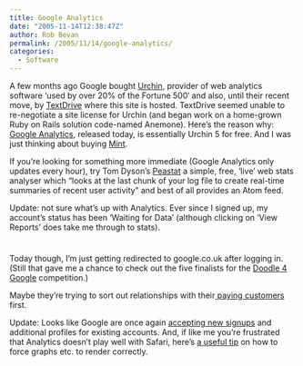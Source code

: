 ```yaml
---
title: Google Analytics
date: "2005-11-14T12:38:47Z"
author: Rob Bevan
permalink: /2005/11/14/google-analytics/
categories:
  - Software
---
```

A few months ago Google bought [Urchin][1], provider of web analytics software &#8216;used by over 20% of the Fortune 500&#8242; and also, until their recent move, by [TextDrive][2] where this site is hosted. TextDrive seemed unable to re-negotiate a site license for Urchin (and began work on a home-grown Ruby on Rails solution code-named Anemone). Here&#8217;s the reason why: [Google Analytics][3], released today, is essentially Urchin 5 for free. And I was just thinking about buying [Mint][4].

If you&#8217;re looking for something more immediate (Google Analytics only updates every hour), try Tom Dyson&#8217;s [Peastat][5] a simple, free, &#8216;live&#8217; web stats analyser which &#8220;looks at the last chunk of your log file to create real-time summaries of recent user activity&#8221; and best of <span class="hilite">all</span> provides an Atom feed.

<div class="update">
  Update: not sure what&#8217;s up with Analytics. Ever since I signed up, my account&#8217;s status has been &#8216;Waiting for Data&#8217; (although clicking on &#8216;View Reports&#8217; does take me through to stats).</p> <p>
    <img style="padding-bottom: 10px;"  src="/images/posts/google-analytics.png" alt="" />
  </p>

  <p>
    Today though, I&#8217;m just getting redirected to google.co.uk after logging in. (Still that gave me a chance to check out the five finalists for the <a href="http://www.google.co.uk/events/doodle4google.html">Doodle 4 Google</a> competition.)
  </p>

  <p>
    Maybe they&#8217;re trying to sort out relationships with their<a href="http://onotech.blogspot.com/2005_11_01_onotech_archive.html#113200904055483341"> paying customers</a> first. </div> <div class="update">
      Update: Looks like Google are once again <a href="http://www.google.com/analytics/progress.html">accepting new signups</a> and additional profiles for existing accounts. And, if like me you&#8217;re frustrated that Analytics doesn&#8217;t play well with Safari, here&#8217;s <a href="http://www.tuaw.com/2005/11/18/google-analytics-hates-safari/#c110457">a useful tip</a> on how to force graphs etc. to render correctly.
    </div>

 [1]: http://www.urchin.com/
 [2]: http://textdrive.com
 [3]: http://www.google.com/analytics/
 [4]: http://www.haveamint.com/
 [5]: http://www.throwingbeans.org/peastat.html
